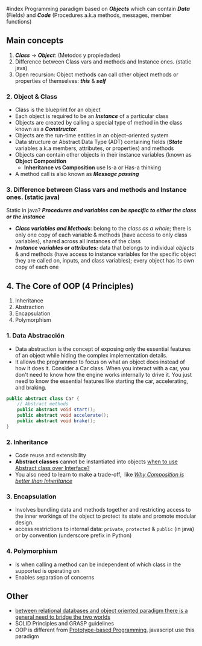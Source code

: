 #index
Programming paradigm based on ***Objects*** which can contain ***Data*** (Fields) and ***Code*** (Procedures a.k.a methods, messages, member functions)

## Main concepts 
1. ***Class*** -> ***Object***: (Metodos y propiedades)
2. Difference between Class vars and methods and Instance ones. (static java)
3. Open recursion: Object methods can call other object methods or properties of themselves: ***this*** & ***self***
### 2. Object & Class
+ Class is the blueprint for an object
+ Each object is required to be an ***Instance*** of a particular class
+ Objects are created by calling a special type of method in the class known as a ***Constructor***.
+ Objects are the run-time entities in an object-oriented system
+ Data structure or Abstract Data Type (ADT) containing fields (***State*** variables a.k.a members, attributes, or properties) and methods
+ Objects can contain other objects in their instance variables (known as **Object Composition**
	+ **Inheritance vs Composition** use Is-a or Has-a thinking
+  A method call is also known as ***Message passing***

### 3. Difference between Class vars and methods and Instance ones. (static java)

Static in java? ***Procedures and variables can be specific to either the class or the instance***

+ ***Class variables and Methods***: belong to the _class as a whole_; there is only one copy of each variable & methods (have access to only class variables), shared across all instances of the class
+ ***Instance variables or attributes:*** data that belongs to individual _objects_ & and methods (have access to instance variables for the specific object they are called on, inputs, and class variables); every object has its own copy of each one

## 4. The Core of OOP (4 Principles)
1.  Inheritance
2. Abstraction
3. Encapsulation
4. Polymorphism

### 1. Data Abstracción
+ Data abstraction is the concept of exposing only the essential features of an object while hiding the complex implementation details.
+ It allows the programmer to focus on what an object does instead of how it does it.
Consider a Car class. When you interact with a car, you don't need to know how the engine works internally to drive it. You just need to know the essential features like starting the car, accelerating, and braking.

```java
public abstract class Car {
    // Abstract methods
    public abstract void start();
    public abstract void accelerate();
    public abstract void brake();
}

```
### 2. Inheritance
+ Code reuse and extensibility
+ **Abstract classes** cannot be instantiated into objects [when to use Abstract class over Interface?](https://www.java67.com/2017/08/difference-between-abstract-class-and-interface-in-java8.html)
+ You also need to learn to make a trade-off,  like _[Why Composition is better than Inheritance](https://javarevisited.blogspot.com/2013/06/why-favor-composition-over-inheritance-java-oops-design.html)_
### 3. Encapsulation
+ Involves bundling data and methods together and restricting access to the inner workings of the object to protect its state and promote modular design.
+ access restrictions to internal data: `private`, `protected` & `public` (in java) or by convention (underscore prefix in Python)
### 4. Polymorphism
+ Is when calling a method can be independent of which class in the supported is operating on
+ Enables separation of concerns
## Other 
+ [between relational databases and object oriented paradigm there is a general need to bridge the two worlds](https://en.wikipedia.org/wiki/Object-relational_impedance_mismatch)
+ SOLID Principles and GRASP guidelines
+ OOP is different from [Prototype-based Programming](https://en.wikipedia.org/wiki/Prototype-based_programming), javascript use this paradigm